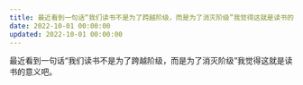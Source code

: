 ```yaml
---
title: 最近看到一句话“我们读书不是为了跨越阶级，而是为了消灭阶级”我觉得这就是读书的意义吧。
date: 2022-10-01 00:00:00
updated: 2022-10-01 00:00:00
---
```


最近看到一句话“我们读书不是为了跨越阶级，而是为了消灭阶级”我觉得这就是读书的意义吧。
